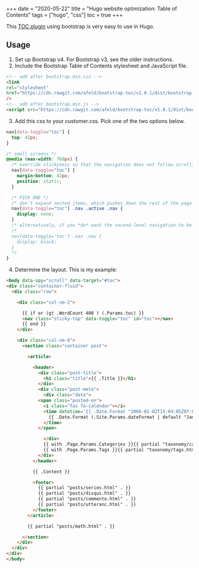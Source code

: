 +++ 
date = "2020-05-22"
title = "Hugo website optimization: Table of Contents"
tags = ["hugo", "css"]
toc = true
+++

This [TOC plugin](https://afeld.github.io/bootstrap-toc/) using bootstrap is very easy to use in Hugo.

## Usage
1. Set up Bootstrap v4.
    For Bootstrap v3, see the older instructions.
2. Include the Bootstrap Table of Contents stylesheet and JavaScript file.
```html
<!-- add after bootstrap.min.css -->
<link
rel="stylesheet"
href="https://cdn.rawgit.com/afeld/bootstrap-toc/v1.0.1/dist/bootstrap-toc.min.css"
/>
<!-- add after bootstrap.min.js -->
<script src="https://cdn.rawgit.com/afeld/bootstrap-toc/v1.0.1/dist/bootstrap-toc.min.js"></script>
```
3. Add this css to your customer.css. Pick one of the two options below.
```css
nav[data-toggle="toc"] {
  top: 42px;
}

/* small screens */
@media (max-width: 768px) {
  /* override stickyness so that the navigation does not follow scrolling */
  nav[data-toggle="toc"] {
    margin-bottom: 42px;
    position: static;
  }

  /* PICK ONE */
  /* don't expand nested items, which pushes down the rest of the page when navigating */
  nav[data-toggle="toc"] .nav .active .nav {
    display: none;
  }
  /* alternatively, if you *do* want the second-level navigation to be shown (as seen on this page on mobile), use this */
  /*
  nav[data-toggle='toc'] .nav .nav {
    display: block;
  }
  */
}

```
4. Determine the layout. This is my example:
```html
<body data-spy="scroll" data-target="#toc">
<div class="container-fluid">
  <div class="row">

    <div class="col-sm-2">

      {{ if or (gt .WordCount 400 ) (.Params.toc) }}
      <nav class="sticky-top" data-toggle="toc" id="toc"></nav>
      {{ end }}
    </div>

    <div class="col-sm-8">
      <section class="container post">

        <article>

          <header>
            <div class="post-title">
              <h1 class="title">{{ .Title }}</h1>
            </div>
            <div class="post-meta">
              <div class="date">
            <span class="posted-on">
              <i class="fas fa-calendar"></i>
              <time datetime='{{ .Date.Format "2006-01-02T15:04:05Z07:00" }}'>
                {{ .Date.Format (.Site.Params.dateFormat | default "January 2, 2006" ) }}
              </time>
            </span>

              </div>
              {{ with .Page.Params.Categories }}{{ partial "taxonomy/categories.html" . }}{{ end }}
              {{ with .Page.Params.Tags }}{{ partial "taxonomy/tags.html" . }}{{ end }}
            </div>
          </header>

          {{ .Content }}

          <footer>
            {{ partial "posts/series.html" . }}
            {{ partial "posts/disqus.html" . }}
            {{ partial "posts/commento.html" . }}
            {{ partial "posts/utteranc.html" . }}
          </footer>
        </article>

        {{ partial "posts/math.html" . }}

      </section>
    </div>
  </div>
</div>
</body>

```